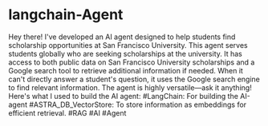 # langchain-Agent
Hey there!
I've developed an AI agent designed to help students find scholarship opportunities at San Francisco University. This agent serves students globally who are seeking scholarships at the university. It has access to both public data on San Francisco University scholarships and a Google search tool to retrieve additional information if needed. When it can't directly answer a student's question, it uses the Google search engine to find relevant information.
The agent is highly versatile—ask it anything!
Here's what I used to build the AI agent:
#LangChain: For building the AI-agent
#ASTRA_DB_VectorStore: To store information as embeddings for efficient retrieval.
#RAG #AI #Agent
